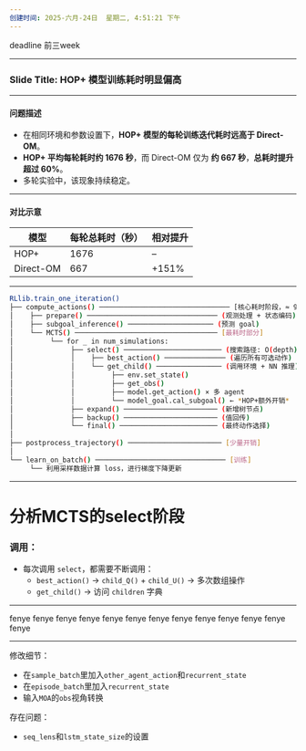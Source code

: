 ```yaml
---
创建时间: 2025-六月-24日  星期二, 4:51:21 下午
---
```


deadline 前三week


---


### **Slide Title: HOP+ 模型训练耗时明显偏高**

---

#### 问题描述

* 在相同环境和参数设置下，**HOP+ 模型的每轮训练迭代耗时远高于 Direct-OM**。
* **HOP+ 平均每轮耗时约 1676 秒**，而 Direct-OM 仅为 **约 667 秒**，**总耗时提升超过 60%**。
* 多轮实验中，该现象持续稳定。

---

####  对比示意

| 模型        | 每轮总耗时（秒） | 相对提升  |
| --------- | -------- | ----- |
| HOP+      | 1676     | –     |
| Direct-OM | 667      | +151% |

---

```bash
RLlib.train_one_iteration()
├── compute_actions() ──────────────────────────────── [核心耗时阶段，≈ 99%]
│    ├── prepare() ──────────────────────────────── (观测处理 + 状态编码)
│    ├── subgoal_inference() ───────────────────── (预测 goal)
│    └── MCTS() ─────────────────────────────────── [最耗时部分]
│         └── for _ in num_simulations:
│              ├── select() ──────────────────────── (搜索路径: O(depth))
│              │    ├── best_action() ─────────────── (遍历所有可选动作)
│              │    └── get_child() ──────────────── (调用环境 + NN 推理)
│              │         ├── env.set_state()
│              │         ├── get_obs()
│              │         ├── model.get_action() × 多 agent
│              │         └── model_goal.cal_subgoal() ← *HOP+额外开销*
│              ├── expand() ─────────────────────── (新增树节点)
│              ├── backup() ─────────────────────── (值回传)
│              └── final() ──────────────────────── (最终动作选择)
│
├── postprocess_trajectory() ─────────────────────── [少量开销]
│
└── learn_on_batch() ──────────────────────────────── [训练]
     └── 利用采样数据计算 loss，进行梯度下降更新

```



---

# 分析MCTS的select阶段

### 调用：
* 每次调用 `select`，都需要不断调用：
  * `best_action()` → `child_Q()` + `child_U()` → 多次数组操作
  * `get_child()` → 访问 `children` 字典

---


fenye
fenye
fenye
fenye
fenye
fenye
fenye
fenye
fenye
fenye
fenye
fenye
fenye

---



修改细节：
- 在`sample_batch`里加入`other_agent_action`和`recurrent_state`
- 在`episode_batch`里加入`recurrent_state`
- 输入`MOA`的`obs`视角转换

存在问题：
- `seq_lens`和`lstm_state_size`的设置

